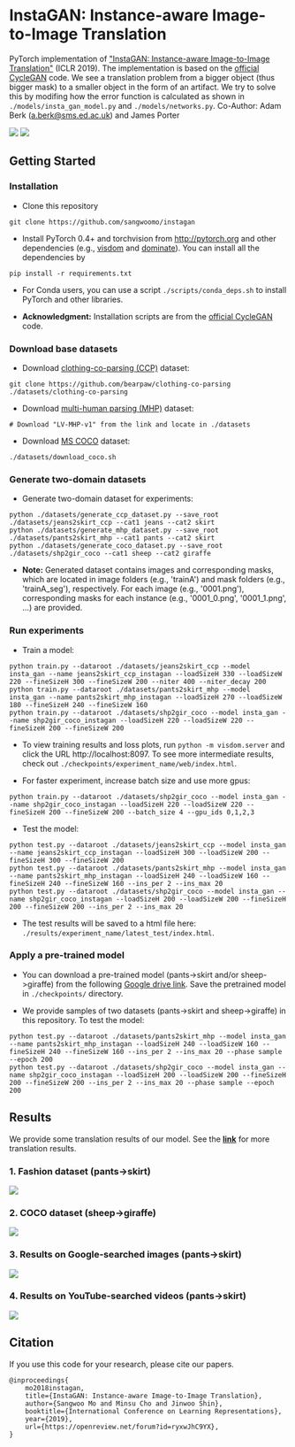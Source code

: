 # InstaGAN: Instance-aware Image-to-Image Translation

PyTorch implementation of ["InstaGAN: Instance-aware Image-to-Image Translation"](https://openreview.net/forum?id=ryxwJhC9YX) (ICLR 2019).
The implementation is based on the [official CycleGAN](https://github.com/junyanz/pytorch-CycleGAN-and-pix2pix) code.
We see a translation problem from a bigger object (thus bigger mask) to a smaller object in the form of an artifact. 
We try to solve this by modifing how the error function is calculated as shown in `./models/insta_gan_model.py` and `./models/networks.py`. 
Co-Author: Adam Berk (a.berk@sms.ed.ac.uk) and James Porter

<img src='imgs/intro.png'>

<img src='imgs/model.png'>


## Getting Started
### Installation

- Clone this repository
```
git clone https://github.com/sangwoomo/instagan
```

- Install PyTorch 0.4+ and torchvision from http://pytorch.org and other dependencies (e.g., [visdom](https://github.com/facebookresearch/visdom) and [dominate](https://github.com/Knio/dominate)).
You can install all the dependencies by
```
pip install -r requirements.txt
```

- For Conda users, you can use a script `./scripts/conda_deps.sh` to install PyTorch and other libraries.

- **Acknowledgment:** Installation scripts are from the [official CycleGAN](https://github.com/junyanz/pytorch-CycleGAN-and-pix2pix) code.


### Download base datasets

- Download [clothing-co-parsing (CCP)](https://github.com/bearpaw/clothing-co-parsing) dataset:
```
git clone https://github.com/bearpaw/clothing-co-parsing ./datasets/clothing-co-parsing
```

- Download [multi-human parsing (MHP)](https://lv-mhp.github.io/) dataset:
```
# Download "LV-MHP-v1" from the link and locate in ./datasets
```

- Download [MS COCO](http://cocodataset.org/) dataset:
```
./datasets/download_coco.sh
```

### Generate two-domain datasets

- Generate two-domain dataset for experiments:
```
python ./datasets/generate_ccp_dataset.py --save_root ./datasets/jeans2skirt_ccp --cat1 jeans --cat2 skirt
python ./datasets/generate_mhp_dataset.py --save_root ./datasets/pants2skirt_mhp --cat1 pants --cat2 skirt
python ./datasets/generate_coco_dataset.py --save_root ./datasets/shp2gir_coco --cat1 sheep --cat2 giraffe
```
- **Note:** Generated dataset contains images and corresponding masks, which are located in image folders (e.g., 'trainA') and mask folders (e.g., 'trainA_seg'), respectively.
For each image (e.g., '0001.png'), corresponding masks for each instance (e.g., '0001_0.png', '0001_1.png', ...) are provided.

### Run experiments

- Train a model:
```
python train.py --dataroot ./datasets/jeans2skirt_ccp --model insta_gan --name jeans2skirt_ccp_instagan --loadSizeH 330 --loadSizeW 220 --fineSizeH 300 --fineSizeW 200 --niter 400 --niter_decay 200
python train.py --dataroot ./datasets/pants2skirt_mhp --model insta_gan --name pants2skirt_mhp_instagan --loadSizeH 270 --loadSizeW 180 --fineSizeH 240 --fineSizeW 160
python train.py --dataroot ./datasets/shp2gir_coco --model insta_gan --name shp2gir_coco_instagan --loadSizeH 220 --loadSizeW 220 --fineSizeH 200 --fineSizeW 200
```

- To view training results and loss plots, run `python -m visdom.server` and click the URL http://localhost:8097.
To see more intermediate results, check out `./checkpoints/experiment_name/web/index.html`.

- For faster experiment, increase batch size and use more gpus:
```
python train.py --dataroot ./datasets/shp2gir_coco --model insta_gan --name shp2gir_coco_instagan --loadSizeH 220 --loadSizeW 220 --fineSizeH 200 --fineSizeW 200 --batch_size 4 --gpu_ids 0,1,2,3
```

- Test the model:
```
python test.py --dataroot ./datasets/jeans2skirt_ccp --model insta_gan --name jeans2skirt_ccp_instagan --loadSizeH 300 --loadSizeW 200 --fineSizeH 300 --fineSizeW 200
python test.py --dataroot ./datasets/pants2skirt_mhp --model insta_gan --name pants2skirt_mhp_instagan --loadSizeH 240 --loadSizeW 160 --fineSizeH 240 --fineSizeW 160 --ins_per 2 --ins_max 20
python test.py --dataroot ./datasets/shp2gir_coco --model insta_gan --name shp2gir_coco_instagan --loadSizeH 200 --loadSizeW 200 --fineSizeH 200 --fineSizeW 200 --ins_per 2 --ins_max 20
```
- The test results will be saved to a html file here: `./results/experiment_name/latest_test/index.html`.


### Apply a pre-trained model

- You can download a pre-trained model (pants->skirt and/or sheep->giraffe) from the following [Google drive link](https://drive.google.com/drive/folders/10TfnuqZ4tIVAQP23cgHxJQKuVeJusu85?usp=sharing).
Save the pretrained model in `./checkpoints/` directory.

- We provide samples of two datasets (pants->skirt and sheep->giraffe) in this repository.
To test the model:
```
python test.py --dataroot ./datasets/pants2skirt_mhp --model insta_gan --name pants2skirt_mhp_instagan --loadSizeH 240 --loadSizeW 160 --fineSizeH 240 --fineSizeW 160 --ins_per 2 --ins_max 20 --phase sample --epoch 200
python test.py --dataroot ./datasets/shp2gir_coco --model insta_gan --name shp2gir_coco_instagan --loadSizeH 200 --loadSizeW 200 --fineSizeH 200 --fineSizeW 200 --ins_per 2 --ins_max 20 --phase sample --epoch 200
```


## Results

We provide some translation results of our model.
See the [**link**](/docs/more_results.md) for more translation results.

### 1. Fashion dataset (pants->skirt)

<img src='imgs/results-1.png'>

### 2. COCO dataset (sheep->giraffe)

<img src='imgs/results-2.png'>

### 3. Results on Google-searched images (pants->skirt)

<img src='imgs/results-3.png'>

### 4. Results on YouTube-searched videos (pants->skirt)

<img src='imgs/results-4.png'>


## Citation
If you use this code for your research, please cite our papers.
```
@inproceedings{
    mo2018instagan,
    title={InstaGAN: Instance-aware Image-to-Image Translation},
    author={Sangwoo Mo and Minsu Cho and Jinwoo Shin},
    booktitle={International Conference on Learning Representations},
    year={2019},
    url={https://openreview.net/forum?id=ryxwJhC9YX},
}
```
